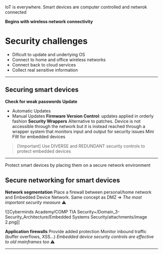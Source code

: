 IoT is everywhere. Smart devices are computer controlled and netwrok connected

**Begins with wireless network connectivity**

# Security challenges

- Dificult to update and underlying OS
- Connect to home and office wireless networks
- Connect back to cloud services
- Collect real sensitive information

---
## Securing smart devices

**Check for weak passwords**
**Update**
- Automatic Updates
- Manual Updates
**Firmware Version Control**: updates applied in orderly fashion
**Security Wrappers**
	Alternative to patches. Device is not accessible through the network but it is instead reached through a wrapper system that monitors input and output for security issues
	Mini FW for embedded devices

>[!important] Use DIVERSE and REDUNDANT security controls to protect embedded devices

---
Protect smart devices by placing them on a secure network environment
## Secure networking for smart devices

**Network segmentation**
Place a firewall between personal/home network and Embedded Device Network. Same concept as DMZ
=> *The most important security measure* ⚠

![[Cyberminds Academy/COMP TIA Security+/Domain_3-Security_Architecture/Embedded Systems Security/attachments/image 2.png]]

**Application firewalls**
Provide added protection
Monitor inbound traffic (buffer overflows, XSS...)
*Embedded device security controls are effective to old mainframes too* ⚠
****